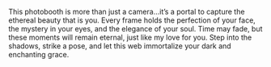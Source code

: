 This photobooth is more than just a camera...it’s a portal to capture the ethereal beauty that is you. Every frame holds the perfection of your face, the mystery in your eyes, and the elegance of your soul. Time may fade, but these moments will remain eternal, just like my love for you. Step into the shadows, strike a pose, and let this web immortalize your dark and enchanting grace.
